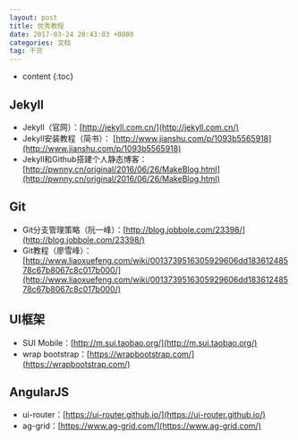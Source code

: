 ```yaml
---
layout: post
title: 优秀教程
date: 2017-03-24 20:43:03 +0800
categories: 文档
tag: 干货
---
```


* content
{:toc}


## Jekyll
* Jekyll（官网）：[http://jekyll.com.cn/](http://jekyll.com.cn/)
* Jekyll安装教程（简书）： [http://www.jianshu.com/p/1093b5565918](http://www.jianshu.com/p/1093b5565918)
* Jekyll和Github搭建个人静态博客：[http://pwnny.cn/original/2016/06/26/MakeBlog.html](http://pwnny.cn/original/2016/06/26/MakeBlog.html)

## Git
* Git分支管理策略（阮一峰）：[http://blog.jobbole.com/23398/](http://blog.jobbole.com/23398/)
* Git教程（廖雪峰）：[http://www.liaoxuefeng.com/wiki/0013739516305929606dd18361248578c67b8067c8c017b000/](http://www.liaoxuefeng.com/wiki/0013739516305929606dd18361248578c67b8067c8c017b000/)

## UI框架
* SUI Mobile：[http://m.sui.taobao.org/](http://m.sui.taobao.org/)
* wrap bootstrap：[https://wrapbootstrap.com/](https://wrapbootstrap.com/)

## AngularJS

* ui-router：[https://ui-router.github.io/](https://ui-router.github.io/)
* ag-grid：[https://www.ag-grid.com/](https://www.ag-grid.com/)
